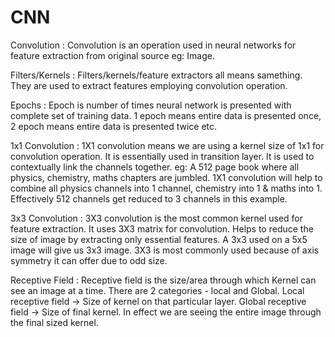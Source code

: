 # CNN
Convolution : Convolution is an operation used in neural networks for feature extraction from original source eg: Image.

Filters/Kernels : Filters/kernels/feature extractors all means samething. They are used to extract features employing convolution operation.

Epochs : Epoch is number of times neural network is presented with complete set of training data. 1 epoch means entire data is presented once, 2 epoch means entire data is presented twice etc.

1x1 Convolution : 1X1 convolution means we are using a kernel size of 1x1 for convolution operation. It is essentially used in transition layer. It is used to contextually link the channels together. eg: A 512 page book where all physics, chemistry, maths chapters are jumbled. 1X1 convolution will help to combine all physics channels into 1 channel, chemistry into 1 & maths into 1. Effectively 512 channels get reduced to 3 channels in this example.

3x3 Convolution : 3X3 convolution is the most common kernel used for feature extraction. It uses 3X3 matrix for convolution. Helps to reduce the size of image by extracting only essential features. A 3x3 used on a 5x5 image will give us 3x3 image. 3X3 is most commonly used because of axis symmetry it can offer due to odd size. 

Receptive Field : Receptive field is the size/area through which Kernel can see an image at a time. There are 2 categories - local and Global. Local receptive field -> Size of kernel on that particular layer. Global receptive field -> Size of final kernel. In effect we are seeing the entire image through the final sized kernel.
